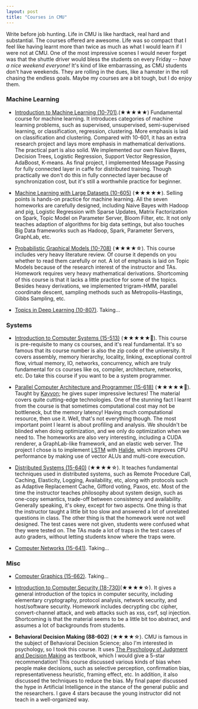 ```yaml
---
layout: post
title: "Courses in CMU" 
---
```


Write before job hunting. Life in CMU is like hardtack, real hard and substantial. The courses offered are awesome. Life was so compact that I feel like having learnt more than twice as much as what I would learn if I were not at CMU. One of the most impressive scenes I would never forget was that the shuttle driver would bless the students on every Friday -- _have a nice weekend everyone!_ It's kind of like embarrassing, as CMU students don't have weekends. They are rolling in the dues, like a hamster in the roll chasing the endless goals. Maybe my courses are a bit tough, but I do enjoy them.

### Machine Learning

* [Introduction to Machine Learning (10-701)](http://www.cs.cmu.edu/~epxing/Class/10701-15F/).(&#9733;&#9733;&#9733;&#9733;&#9733;) Fundamental course for machine learning. It introduces categories of machine learning problems, such as supervised, unsupervised, semi-supervised learning, or classification, regression, clustering. More emphasis is laid on classification and clustering. Compared with 10-601, it has an extra research project and lays more emphasis in mathematical derivations. The practical part is also solid. We implemented our own Naive Bayes, Decision Trees, Logistic Regression, Support Vector Regression, AdaBoost, K-means. As final project, I implemented Message Passing for fully connected layer in caffe for distributed training. Though practically we don't do this in fully connected layer because of synchronization cost, but it's still a worthwhile practice for beginner.

* [Machine Learning with Large Datasets (10-605)](http://curtis.ml.cmu.edu/w/courses/index.php/Syllabus_for_Machine_Learning_with_Large_Datasets_10-605_in_Fall_2015) (&#9733;&#9733;&#9733;&#9733;&#9733;). Selling points is hands-on practice for machine learning. All the seven homeworks are carefully designed, including Naive Bayes with Hadoop and pig, Logistic Regression with Sparse Updates, Matrix Factorization on Spark, Topic Model on Parameter Server, Bloom Filter, etc. It not only teaches adaption of algorithms for big data settings, but also touches Big Data frameworks such as Hadoop, Spark, Parameter Servers, GraphLab, etc.

* [Probabilistic Graphical Models (10-708)](http://www.cs.cmu.edu/~epxing/Class/10708-16/lecture.html) (&#9733;&#9733;&#9733;&#9733;&#9734;). This course includes very heavy literature review. Of course it depends on you whether to read them carefully or not. A lot of emphasis is laid on Topic Models because of the research interest of the instructor and TAs. Homework requires very heavy mathematical derivations. Shortcoming of this course is that it lacks a little practice for some of the topics. Besides heavy derivations, we implemented trigram-HMM, parallel coordinate descent, sampling methods such as Metropolis–Hastings, Gibbs Sampling, etc.

* [Topics in Deep Learning (10-807)](http://www.cs.cmu.edu/~rsalakhu/10807_2016/). Taking...

### Systems

* [Introduction to Computer Systems (15-513)](https://www.cs.cmu.edu/~213/) (&#9733;&#9733;&#9733;&#9733;&#9733;&#127775;). This course is pre-requisite to many cs courses, and it's real fundamental. It's so famous that its course number is also the zip code of the university. It covers assembly, memory hierarchy, locality, linking, exceptional control flow, virtual memory, IO, networks, concurrency, which are truly fundamental for cs courses like os, compiler, architecture, networks, etc. Do take this course if you want to be a system programmer.

* [Parallel Computer Architecture and Programmer (15-618)](http://15418.courses.cs.cmu.edu/spring2016/) (&#9733;&#9733;&#9733;&#9733;&#9733;&#127775;). Taught by [Kayvon](http://www.cs.cmu.edu/~kayvonf/); he gives super impressive lectures! The material covers quite cutting-edge technologies. One of the stunning fact I learnt from the course is that sometimes computational cost may not be bottleneck, but the memory latency! Having much computational resource, then use it. Well, that's not everything though. The most important point I learnt is about profiling and analysis. We shouldn't be blinded when doing optimization, and we only do optimization when we need to. The homeworks are also very interesting, including a CUDA renderer, a GraphLab-like framework, and an elastic web server. The project I chose is to implement [LSTM](http://colah.github.io/posts/2015-08-Understanding-LSTMs/) with [Halide](http://halide-lang.org/), which improves CPU performance by making use of vector ALUs and multi-core execution.

* [Distributed Systems (15-640)](http://www.cs.cmu.edu/~15-440/) (&#9733;&#9733;&#9733;&#9733;&#9734;). It teaches fundamental techniques used in distributed systems, such as Remote Procedure Call, Caching, Elasticity, Logging, Availability, etc, along with protocols such as Adaptive Replacement Cache, Gifford voting, Paxos, etc. Most of the time the instructor teaches philosophy about system design, such as one-copy semantics, trade-off between consistency and availability. Generally speaking, it's okey, except for two aspects. One thing is that the instructor taught a little bit too slow and answered a lot of unrelated questions in class. The other thing is that the homework were not well designed. The test cases were not given, students were confused what they were tested on. The TAs made a lot of traps in the test cases of auto graders, without letting students know where the traps were.

* [Computer Networks (15-641)](http://www.cs.cmu.edu/~prs/15-441-F16/). Taking...

### Misc

* [Computer Graphics (15-662)](http://15462.courses.cs.cmu.edu/fall2016/). Taking...

* [Introduction to Computer Security (18-730)](http://www.ece.cmu.edu/~lbauer/courses/18730/f2015/)(&#9733;&#9733;&#9733;&#9733;&#9734;). It gives a general introduction of the topics in computer security, including elementary cryptography, protocol analysis, network security, and host/software security. Homework includes decrypting cbc cipher, convert-channel attack, and web attacks such as xss, csrf, sql injection. Shortcoming is that the material seems to be a little bit too abstract, and assumes a lot of backgrounds from students.

* __Behavioral Decision Making (88-602)__ (&#9733;&#9733;&#9733;&#9733;&#9734;). CMU is famous in the subject of Behavioral Decision Science; also I'm interested in psychology, so I took this course. It uses [The Psychology of Judgment and Decision Making](https://www.amazon.com/Psychology-Judgment-Decision-Making-McGraw-Hill/dp/0070504776/ref=sr_1_1?ie=UTF8&qid=1471728425&sr=8-1&keywords=Scott+Plous-The+Psychology) as textbook, which I would give a 5-star recommendation! This course discussed various kinds of bias when people make decisions, such as selective perception, confirmation bias, representativeness heuristic, framing effect, etc. In addition, it also discussed the techniques to reduce the bias. My final paper discussed the hype in Artificial Intelligence in the stance of the general public and the researchers. I gave 4 stars because the young instructor did not teach in a well-organized way.